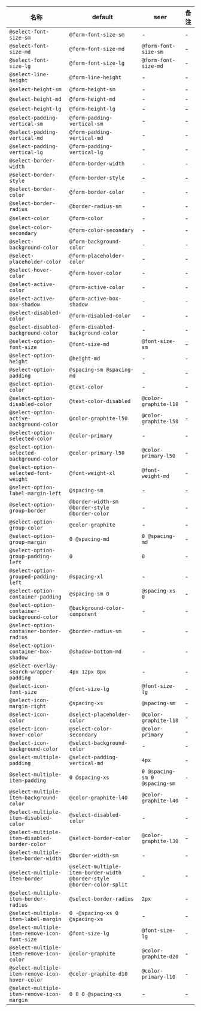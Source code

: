 | 名称 | default | seer | 备注 |
| --- | --- | --- | --- |
| `@select-font-size-sm` | `@form-font-size-sm` | - | - |
| `@select-font-size-md` | `@form-font-size-md` | `@form-font-size-sm` | - |
| `@select-font-size-lg` | `@form-font-size-lg` | `@form-font-size-md` | - |
| `@select-line-height` | `@form-line-height` | - | - |
| `@select-height-sm` | `@form-height-sm` | - | - |
| `@select-height-md` | `@form-height-md` | - | - |
| `@select-height-lg` | `@form-height-lg` | - | - |
| `@select-padding-vertical-sm` | `@form-padding-vertical-sm` | - | - |
| `@select-padding-vertical-md` | `@form-padding-vertical-md` | - | - |
| `@select-padding-vertical-lg` | `@form-padding-vertical-lg` | - | - |
| `@select-border-width` | `@form-border-width` | - | - |
| `@select-border-style` | `@form-border-style` | - | - |
| `@select-border-color` | `@form-border-color` | - | - |
| `@select-border-radius` | `@border-radius-sm` | - | - |
| `@select-color` | `@form-color` | - | - |
| `@select-color-secondary` | `@form-color-secondary` | - | - |
| `@select-background-color` | `@form-background-color` | - | - |
| `@select-placeholder-color` | `@form-placeholder-color` | - | - |
| `@select-hover-color` | `@form-hover-color` | - | - |
| `@select-active-color` | `@form-active-color` | - | - |
| `@select-active-box-shadow` | `@form-active-box-shadow` | - | - |
| `@select-disabled-color` | `@form-disabled-color` | - | - |
| `@select-disabled-background-color` | `@form-disabled-background-color` | - | - |
| `@select-option-font-size` | `@font-size-md` | `@font-size-sm` | - |
| `@select-option-height` | `@height-md` | - | - |
| `@select-option-padding` | `@spacing-sm @spacing-md` | - | - |
| `@select-option-color` | `@text-color` | - | - |
| `@select-option-disabled-color` | `@text-color-disabled` | `@color-graphite-l10` | - |
| `@select-option-active-background-color` | `@color-graphite-l50` | `@color-graphite-l50` | - |
| `@select-option-selected-color` | `@color-primary` | - | - |
| `@select-option-selected-background-color` | `@color-primary-l50` | `@color-primary-l50` | - |
| `@select-option-selected-font-weight` | `@font-weight-xl` | `@font-weight-md` | - |
| `@select-option-label-margin-left` | `@spacing-sm` | - | - |
| `@select-option-group-border` | `@border-width-sm @border-style @border-color` | - | - |
| `@select-option-group-color` | `@color-graphite` | - | - |
| `@select-option-group-margin` | `0 @spacing-md` | `0 @spacing-md` | - |
| `@select-option-group-padding-left` | `0` | `0` | - |
| `@select-option-grouped-padding-left` | `@spacing-xl` | - | - |
| `@select-option-container-padding` | `@spacing-sm 0` | `@spacing-xs 0` | - |
| `@select-option-container-background-color` | `@background-color-component` | - | - |
| `@select-option-container-border-radius` | `@border-radius-sm` | - | - |
| `@select-option-container-box-shadow` | `@shadow-bottom-md` | - | - |
| `@select-overlay-search-wrapper-padding` | `4px 12px 8px` | - | - |
| `@select-icon-font-size` | `@font-size-lg` | `@font-size-lg` | - |
| `@select-icon-margin-right` | `@spacing-xs` | `@spacing-sm` | - |
| `@select-icon-color` | `@select-placeholder-color` | `@color-graphite-l10` | - |
| `@select-icon-hover-color` | `@select-color-secondary` | `@color-primary` | - |
| `@select-icon-background-color` | `@select-background-color` | - | - |
| `@select-multiple-padding` | `@select-padding-vertical-md` | `4px` | - |
| `@select-multiple-item-padding` | `0 @spacing-xs` | `0 @spacing-sm 0 @spacing-sm` | - |
| `@select-multiple-item-background-color` | `@color-graphite-l40` | `@color-graphite-l40` | - |
| `@select-multiple-item-disabled-color` | `@select-disabled-color` | - | - |
| `@select-multiple-item-disabled-border-color` | `@select-border-color` | `@color-graphite-l30` | - |
| `@select-multiple-item-border-width` | `@border-width-sm` | - | - |
| `@select-multiple-item-border` | `@select-multiple-item-border-width @border-style @border-color-split` | - | - |
| `@select-multiple-item-border-radius` | `@select-border-radius` | `2px` | - |
| `@select-multiple-item-label-margin` | `0 -@spacing-xs 0 @spacing-xs` | - | - |
| `@select-multiple-item-remove-icon-font-size` | `@font-size-lg` | `@font-size-lg` | - |
| `@select-multiple-item-remove-icon-color` | `@color-graphite` | `@color-graphite-d20` | - |
| `@select-multiple-item-remove-icon-hover-color` | `@color-graphite-d10` | `@color-primary-l10` | - |
| `@select-multiple-item-remove-icon-margin` | `0 0 0 @spacing-xs` | - | - |
